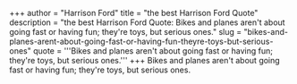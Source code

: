 +++
author = "Harrison Ford"
title = "the best Harrison Ford Quote"
description = "the best Harrison Ford Quote: Bikes and planes aren't about going fast or having fun; they're toys, but serious ones."
slug = "bikes-and-planes-arent-about-going-fast-or-having-fun-theyre-toys-but-serious-ones"
quote = '''Bikes and planes aren't about going fast or having fun; they're toys, but serious ones.'''
+++
Bikes and planes aren't about going fast or having fun; they're toys, but serious ones.

